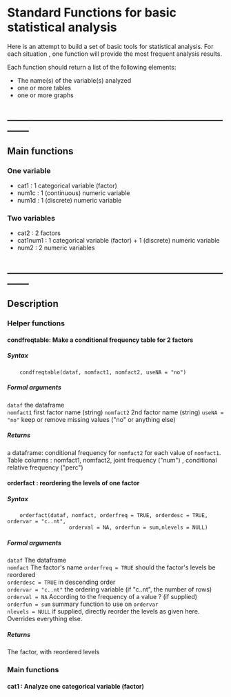 # Standard Functions for basic statistical analysis

Here is an attempt to build a set of basic tools for statistical analysis.
For each situation , one function will provide the most frequent analysis results.

Each function should return a list of the following elements:  

*   The name(s) of the variable(s) analyzed  
*   one or more tables  
*   one or more graphs  
 
 ## _______________________________________________________

## Main functions 

### One variable

*  cat1         : 1 categorical variable (factor)  
*  num1c        : 1 (continuous) numeric variable  
*  num1d        : 1 (discrete) numeric variable  


### Two variables

*  cat2         :       2 factors
*  cat1num1     :       1 categorical variable (factor) + 1 (discrete) numeric variable 
*  num2         :       2 numeric variables  


## _______________________________________________________  

##  Description

###  Helper functions

#### condfreqtable: Make a conditional frequency table for 2 factors  
##### Syntax  
        condfreqtable(dataf, nomfact1, nomfact2, useNA = "no") 

##### Formal arguments  
`dataf`         the dataframe  
`nomfact1`      first factor name (string)
`nomfact2`      2nd factor name  (string)
`useNA = "no"`  keep or remove missing values ("no" or anything else)

##### Returns
a dataframe: conditional frequency  for `nomfact2` for each value of `nomfact1`.
Table columns : nomfact1, nomfact2, joint frequency ("num") , conditional relative frequency ("perc")

  
#### orderfact : reordering the levels of one factor
##### Syntax 
        orderfact(dataf, nomfact, orderfreq = TRUE, orderdesc = TRUE, ordervar = "c..nt", 
                        orderval = NA, orderfun = sum,nlevels = NULL)

##### Formal arguments  

`dataf` The dataframe  
`nomfact` The factor's name
`orderfreq = TRUE`      should the factor's levels be reordered  
`orderdesc = TRUE`      in descending order  
`ordervar = "c..nt"`    the ordering variable (if "c..nt", the number of rows)  
`orderval = NA`         According to the frequency of a value ? (if supplied)  
`orderfun = sum`        summary function to use on `ordervar`  
`nlevels = NULL`        if supplied, directly reorder the levels as given here. Overrides everything else.  

##### Returns  
The factor, with reordered levels


###  Main functions

#### cat1 : Analyze one categorical variable (factor)


